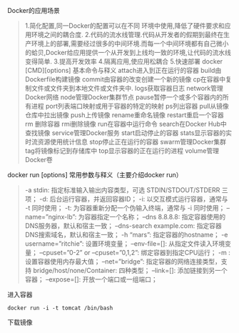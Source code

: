 Docker的应用场景

> 1.简化配置,同一Docker的配置可以在不同 环境中使用,降低了硬件要求和应用环境之间的耦合度. 
> 2.代码的流水线管理.代码从开发者的假期到最终在生产环境上的部署,需要经过很多的中间环境.而每一个中间环境都有自己微小的蛤贝,Docker给应用提供一个从开发到上线均一致的环境,让代码的流水线变得简单. 
> 3.提高开发效率 
> 4.隔离应用,使应用松耦合 
> 5.快速部署 
> docker [CMD][options] 
> 基本命令与释义 
> attach进入到正在运行的容器 
> build由Dockerfile构建镜像 
> commit由容器的改变创建一个新的镜像 
> cp在容器中复制文件或文件夹到本地文件或文件夹中. 
> logs获取容器日志 
> network管理Docker网络 
> node管理Docker集群节点 
> pause暂停一个或多个容器内的所有进程 
> port列表端口映射或用于容器的特定的映射 
> ps列出容器 
> pull从镜像仓库中拉出镜像 
> push上传镜像 
> rename重命名镜像 
> restart重启一个容器 
> rm 删除容器 
> rmi删除镜像 
> run在容器中运行命令 
> search在Docker Hub中查找镜像 
> service管理Docker服务 
> start启动停止的容器 
> stats显示容器的实时流资源使用统计信息 
> stop停止正在运行的容器 
> swarm管理Docker集群 
> tag将镜像标记到存储库中 
> top显示容器的正在运行的进程 
> volume管理Docker卷

docker run [options] 
常用参数与释义（主要介绍docker run）

> -a stdin: 指定标准输入输出内容类型，可选 STDIN/STDOUT/STDERR 三项； 
> -d: 后台运行容器，并返回容器ID； 
> -i: 以交互模式运行容器，通常与 -t 同时使用； 
> -t: 为容器重新分配一个伪输入终端，通常与 -i 同时使用； 
> –name=”nginx-lb”: 为容器指定一个名称； 
> –dns 8.8.8.8: 指定容器使用的DNS服务器，默认和宿主一致； 
> –dns-search example.com: 指定容器DNS搜索域名，默认和宿主一致； 
> -h “mars”: 指定容器的hostname； 
> -e username=”ritchie”: 设置环境变量； 
> –env-file=[]: 从指定文件读入环境变量； 
> –cpuset=”0-2” or –cpuset=”0,1,2”: 绑定容器到指定CPU运行； 
> -m :设置容器使用内存最大值； 
> –net=”bridge”: 指定容器的网络连接类型，支持 bridge/host/none/Container: 四种类型； 
> –link=[]: 添加链接到另一个容器； 
> –expose=[]: 开放一个端口或一组端口；



进入容器

```
docker run -i -t tomcat /bin/bash
```

下载镜像